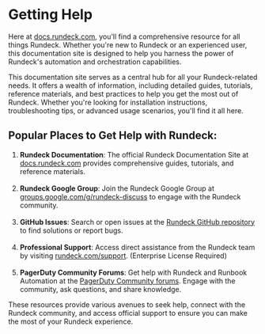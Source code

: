 # Getting Help

Here at [docs.rundeck.com](/), you'll find a comprehensive resource for all things Rundeck. Whether you're new to Rundeck or an experienced user, this documentation site is designed to help you harness the power of Rundeck's automation and orchestration capabilities.

This documentation site serves as a central hub for all your Rundeck-related needs. It offers a wealth of information, including detailed guides, tutorials, reference materials, and best practices to help you get the most out of Rundeck. Whether you're looking for installation instructions, troubleshooting tips, or advanced usage scenarios, you'll find it all here.

## Popular Places to Get Help with Rundeck:

1. **Rundeck Documentation**: The official Rundeck Documentation Site at [docs.rundeck.com](/) provides comprehensive guides, tutorials, and reference materials.<br><br>
2. **Rundeck Google Group**: Join the Rundeck Google Group at [groups.google.com/g/rundeck-discuss](https://groups.google.com/g/rundeck-discuss) to engage with the Rundeck community.<br><br>
3. **GitHub Issues**: Search or open issues at the [Rundeck GitHub repository](https://github.com/rundeck/rundeck) to find solutions or report bugs.<br><br>
4. **Professional Support**: Access direct assistance from the Rundeck team by visiting [rundeck.com/support](https://www.rundeck.com/support). (Enterprise License Required)<br><br>
5. **PagerDuty Community Forums**: Get help with Rundeck and Runbook Automation at the [PagerDuty Community forums](https://community.pagerduty.com/forum/). Engage with the community, ask questions, and share knowledge.

These resources provide various avenues to seek help, connect with the Rundeck community, and access official support to ensure you can make the most of your Rundeck experience.
